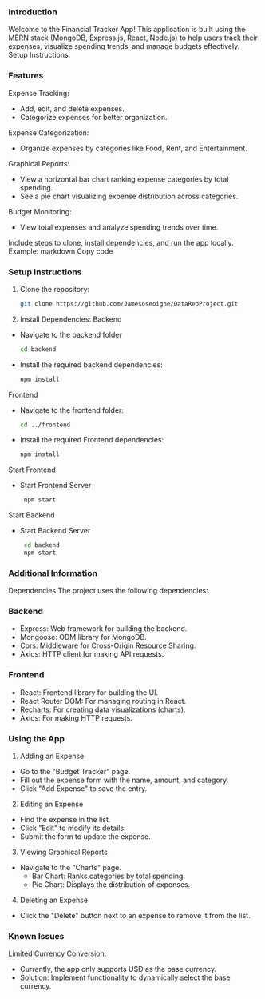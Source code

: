 ### Introduction
Welcome to the Financial Tracker App! This application is built using the MERN stack (MongoDB, Express.js, React, Node.js) to help users track their expenses, visualize spending trends, and manage budgets effectively.
Setup Instructions:

### Features
Expense Tracking:
 - Add, edit, and delete expenses.
 - Categorize expenses for better organization.

Expense Categorization: 
- Organize expenses by categories like Food, Rent, and Entertainment.

Graphical Reports:
  - View a horizontal bar chart ranking expense categories by total spending.
  - See a pie chart visualizing expense distribution across categories.
  
Budget Monitoring:
  - View total expenses and analyze spending trends over time.


Include steps to clone, install dependencies, and run the app locally.
Example:
markdown
Copy code
### Setup Instructions
1. Clone the repository:
   ```bash
   git clone https://github.com/Jamesoseoighe/DataRepProject.git
   ```
2. Install Dependencies:
Backend
- Navigate to the backend folder
     ```bash
     cd backend
     ```
- Install the required backend dependencies:
     ```bash
     npm install
     ```
Frontend
 - Navigate to the frontend folder:
    ```bash
    cd ../frontend
    ```
- Install the required Frontend dependencies:
     ```bash
     npm install
     ```
Start Frontend
- Start Frontend Server
   ```bash
    npm start
    ```
Start Backend
- Start Backend Server
   ```bash
    cd backend
    npm start
    ```

   
### Additional Information
Dependencies
The project uses the following dependencies:

### Backend
- Express: Web framework for building the backend.
- Mongoose: ODM library for MongoDB.
- Cors: Middleware for Cross-Origin Resource Sharing.
- Axios: HTTP client for making API requests.
### Frontend
- React: Frontend library for building the UI.
- React Router DOM: For managing routing in React.
- Recharts: For creating data visualizations (charts).
- Axios: For making HTTP requests.

### Using the App
1. Adding an Expense
- Go to the "Budget Tracker" page.
- Fill out the expense form with the name, amount, and category.
- Click "Add Expense" to save the entry.
2. Editing an Expense
- Find the expense in the list.
- Click "Edit" to modify its details.
- Submit the form to update the expense.
3. Viewing Graphical Reports
- Navigate to the "Charts" page.
   - Bar Chart: Ranks categories by total spending.
   - Pie Chart: Displays the distribution of expenses.
4. Deleting an Expense
- Click the "Delete" button next to an expense to remove it from the list.

### Known Issues
Limited Currency Conversion:

- Currently, the app only supports USD as the base currency.
- Solution: Implement functionality to dynamically select the base currency.


